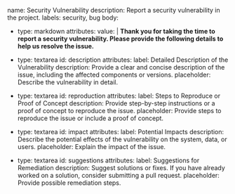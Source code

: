 name: Security Vulnerability
description: Report a security vulnerability in the project.
labels: security, bug
body:
  - type: markdown
    attributes:
      value: |
        **Thank you for taking the time to report a security vulnerability. Please provide the following details to help us resolve the issue.**

  - type: textarea
    id: description
    attributes:
      label: Detailed Description of the Vulnerability
      description: Provide a clear and concise description of the issue, including the affected components or versions.
      placeholder: Describe the vulnerability in detail.
  
  - type: textarea
    id: reproduction
    attributes:
      label: Steps to Reproduce or Proof of Concept
      description: Provide step-by-step instructions or a proof of concept to reproduce the issue.
      placeholder: Provide steps to reproduce the issue or include a proof of concept.
  
  - type: textarea
    id: impact
    attributes:
      label: Potential Impacts
      description: Describe the potential effects of the vulnerability on the system, data, or users.
      placeholder: Explain the impact of the issue.
  
  - type: textarea
    id: suggestions
    attributes:
      label: Suggestions for Remediation
      description: Suggest solutions or fixes. If you have already worked on a solution, consider submitting a pull request.
      placeholder: Provide possible remediation steps.
